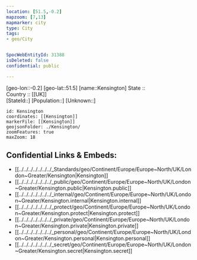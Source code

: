 ```yaml
---
location: [51.5,-0.2] 
mapzoom: [7,13] 
mapmarker: city 
type: City
tags:
- geo/City


SpocWebEntityId: 31388
isDeleted: false
confidential: public

---
```

[geo-lon::-0.2] 
[geo-lat::51.5] 
[name::Kensington] 
State ::  
Country :: [[UK]]  
[StateId::] 
[Population::] 
[Unknown::] 


```leaflet
id: Kensington
coordinates: [[Kensington]] 
markerFile: [[Kensington]] 
geojsonFolder: ./Kensington/
zoomFeatures: true 
maxZoom: 18
```


## Confidential Links & Embeds: 
- [[../../../../../../../_Standards/geo/Continent/Europe/Europe~North/UK/London~Greater/Kensington|Kensington]] 
- [[../../../../../../../_public/geo/Continent/Europe/Europe~North/UK/London~Greater/Kensington.public|Kensington.public]] 
- [[../../../../../../../_internal/geo/Continent/Europe/Europe~North/UK/London~Greater/Kensington.internal|Kensington.internal]] 
- [[../../../../../../../_protect/geo/Continent/Europe/Europe~North/UK/London~Greater/Kensington.protect|Kensington.protect]] 
- [[../../../../../../../_private/geo/Continent/Europe/Europe~North/UK/London~Greater/Kensington.private|Kensington.private]] 
- [[../../../../../../../_personal/geo/Continent/Europe/Europe~North/UK/London~Greater/Kensington.personal|Kensington.personal]] 
- [[../../../../../../../_secret/geo/Continent/Europe/Europe~North/UK/London~Greater/Kensington.secret|Kensington.secret]] 
